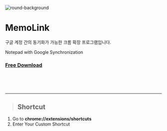 ![round-background](https://github.com/Dodolist/memo-chrome-extension/assets/43953794/d5d43ea3-21b6-4864-8019-73f8639425cf)

# MemoLink
구글 계정 간의 동기화가 가능한 크롬 확장 프로그램입니다.

Notepad with Google Synchronization

### [Free Download](https://chrome.google.com/webstore/detail/memozzang/nnocokeccpdhijhmjekelnhmmjimplco?hl=ko&authuser=0)

<br>
<br>
<br>

********

> ## Shortcut

1. Go to __chrome://extensions/shortcuts__
2. Enter Your Custom Shortcut
